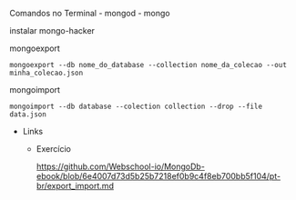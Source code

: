 
Comandos no Terminal
	- mongod 
	- mongo

instalar mongo-hacker

mongoexport
	
	mongoexport --db nome_do_database --collection nome_da_colecao --out minha_colecao.json

mongoimport

	mongoimport --db database --colection collection --drop --file data.json

- Links

	* Exercício	
		
		https://github.com/Webschool-io/MongoDb-ebook/blob/6e4007d73d5b25b7218ef0b9c4f8eb700bb5f104/pt-br/export_import.md	